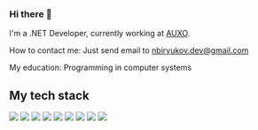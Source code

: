 ### Hi there 👋

<!--
**nickbiryukov/nickbiryukov** is a ✨ _special_ ✨ repository because its `README.md` (this file) appears on your GitHub profile.

Here are some ideas to get you started:

- 🔭 I’m currently working on ...
- 🌱 I’m currently learning ...
- 👯 I’m looking to collaborate on ...
- 🤔 I’m looking for help with ...
- 💬 Ask me about ...
- 📫 How to reach me: ...
- 😄 Pronouns: ...
- ⚡ Fun fact: ...
-->
I'm a .NET Developer, currently working at [AUXO](https://www.auxo-it.ru/).

How to contact me: Just send email to [nbiryukov.dev@gmail.com](mailto:nbiryukov.dev@gmail.com)

My education: Programming in computer systems

## My tech stack

![](https://img.shields.io/badge/.net-512BD4?style=for-the-badge&logo=.net&logoColor=white)
![](https://img.shields.io/badge/c%23-512BD4?style=for-the-badge&logo=c%20sharp&logoColor=white)
![](https://img.shields.io/badge/asp%20.net%20core-512BD4?style=for-the-badge&logoColor=white)
![](https://img.shields.io/badge/ef%20core-512BD4?style=for-the-badge&logoColor=white)
![](https://img.shields.io/badge/ms%20sql%20server-CC2927?style=for-the-badge&logo=microsoft%20sql%20server&logoColor=white)
![](https://img.shields.io/badge/postgreSQL-316192?style=for-the-badge&logo=postgresql&logoColor=white)
![](https://img.shields.io/badge/typescript-3178C6?style=for-the-badge&logo=typescript&logoColor=white)
![](https://img.shields.io/badge/angular-DD0031?style=for-the-badge&logo=angular&logoColor=white)
![](https://img.shields.io/badge/docker-316192?style=for-the-badge&logo=docker&logoColor=white)

